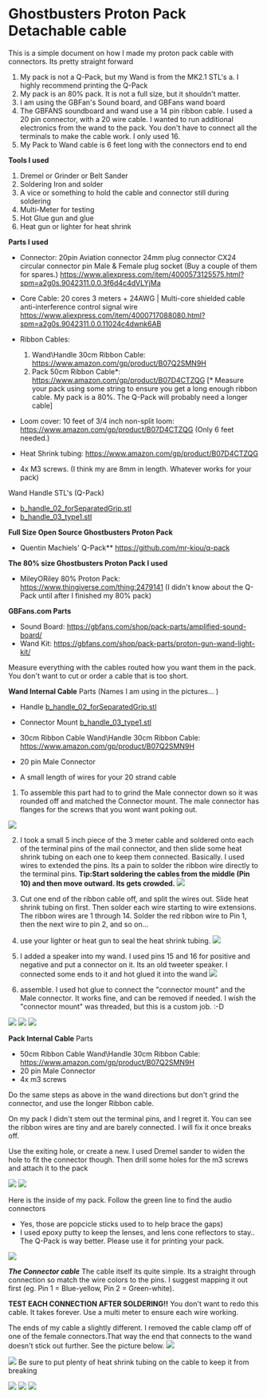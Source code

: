 # Ghostbusters Proton Pack Detachable cable

This is a simple document on how I made my proton pack cable with connectors. Its pretty straight forward

1. My pack is not a Q-Pack, but my Wand is from the MK2.1 STL's
  a. I highly recommend printing the Q-Pack
2. My pack is an 80% pack. It is not a full size, but it shouldn't matter.
3. I am using the GBFan's Sound board, and GBFans wand board
4. The GBFANS soundboard and wand use a 14 pin ribbon cable.
     I used a 20 pin connector, with a 20 wire cable. I wanted to run additional electronics from the wand to the pack.  You don't have to connect all the terminals to make the cable work. I only used 16.   
5. My Pack to Wand cable is 6 feet long with the connectors end to end

**Tools I used**
1) Dremel or Grinder or Belt Sander
2) Soldering Iron and solder
3) A vice or something to hold the cable and connector still during soldering
4) Multi-Meter for testing
5) Hot Glue gun and glue
6) Heat gun or lighter for heat shrink

**Parts I used**
- Connector: 20pin Aviation connector 24mm plug connector CX24 circular connector pin Male & Female plug socket (Buy a couple of them for spares.)
https://www.aliexpress.com/item/4000573125575.html?spm=a2g0s.9042311.0.0.3f6d4c4dVLYjMa

- Core Cable: 20 cores 3 meters + 24AWG | Multi-core shielded cable anti-interference control signal wire https://www.aliexpress.com/item/4000717088080.html?spm=a2g0s.9042311.0.0.11024c4dwnk6AB
- Ribbon Cables:
  1. Wand\Handle 30cm Ribbon Cable: https://www.amazon.com/gp/product/B07Q2SMN9H
  2. Pack 50cm Ribbon Cable*:  https://www.amazon.com/gp/product/B07D4CTZQG
   [* Measure your pack using some string to ensure you get a long enough ribbon cable. My pack is a 80%. The Q-Pack will probably need a longer cable]

- Loom cover: 10 feet of 3/4 inch non-split loom: https://www.amazon.com/gp/product/B07D4CTZQG (Only 6 feet needed.)

- Heat Shrink tubing: https://www.amazon.com/gp/product/B07D4CTZQG
- 4x M3 screws.  (I think my are 8mm in length. Whatever works for your pack)


Wand Handle STL's (Q-Pack) 
- [b_handle_02_forSeparatedGrip.stl ](https://github.com/mr-kiou/q-pack/blob/MK3/WAND/Back_handle/STL/b_handle_02_forSeparatedGrip.stl)
- [b_handle_03_type1.stl](https://github.com/mr-kiou/q-pack/blob/MK3/WAND/Back_handle/STL/b_handle_03_type1.stl)
  
**Full Size Open Source Ghostbusters Proton Pack**
- Quentin Machiels' Q-Pack** https://github.com/mr-kiou/q-pack

**The 80% size Ghostbusters Proton Pack I used**
- MileyORiley 80% Proton Pack: https://www.thingiverse.com/thing:2479141
(I didn't know about the Q-Pack until after I finished my 80% pack)

**GBFans.com Parts**
- Sound Board: https://gbfans.com/shop/pack-parts/amplified-sound-board/
- Wand Kit: https://gbfans.com/shop/pack-parts/proton-gun-wand-light-kit/



Measure everything with the cables routed how you want them in the pack. You don't want to cut or order a cable that is too short.

**Wand Internal Cable**
Parts (Names I am using in the pictures... )
- Handle
[b_handle_02_forSeparatedGrip.stl](https://github.com/mr-kiou/q-pack/blob/MK3/WAND/Back_handle/STL/b_handle_02_forSeparatedGrip.stl)

- Connector Mount 
[b_handle_03_type1.stl](https://github.com/mr-kiou/q-pack/blob/MK3/WAND/Back_handle/STL/b_handle_03_type1.stl)

- 30cm Ribbon Cable Wand\Handle 30cm Ribbon Cable: https://www.amazon.com/gp/product/B07Q2SMN9H

- 20 pin Male Connector 

- A small length of wires for your 20 strand cable

1) To assemble this part had to to grind the Male connector down so it was rounded off and matched the Connector mount.  The male connector has flanges for the screws that you wont want poking out.  

![](2021-08-30-16-13-41.png)

2) I took a small 5 inch piece of the 3 meter cable and soldered onto each of the terminal pins of the mail connector, and then slide some heat shrink tubing on each one to keep them connected. Basically. I used wires to extended the pins. Its a pain to solder the ribbon wire directly to the terminal pins.  **Tip:Start soldering the cables from the middle (Pin 10) and then move outward. Its gets crowded.**
   ![](2021-08-30-15-38-00.png)
3) Cut one end of the ribbon cable off, and split the wires out.  Slide heat shrink tubing on first. Then solder each wire starting to wire extensions. The ribbon wires are 1 through 14.  Solder the red ribbon wire to Pin 1, then the next wire to pin 2, and so on...  
4) use your lighter or heat gun to seal the heat shrink tubing. 
![](2021-08-30-15-40-55.png)


5) I added a speaker into my wand.  I used pins 15 and 16 for positive and negative and put a connector on it. Its an old tweeter speaker. I connected some ends to it and hot glued it into the wand
![](2021-08-30-15-38-20.png)

6) assemble. I used hot glue to connect the "connector mount"  and the  Male connector.  It works fine, and can be removed if needed. I wish the "connector mount" was threaded, but this is a custom job. :-D

![](2021-08-30-15-42-54.png)
![](2021-08-30-16-10-35.png)
![](2021-08-30-16-16-34.png)

**Pack Internal Cable**
Parts
- 50cm Ribbon Cable Wand\Handle 30cm Ribbon Cable: https://www.amazon.com/gp/product/B07Q2SMN9H
- 20 pin Male Connector 
- 4x m3 screws

Do the same steps as above in the wand directions but don't grind the connector, and use the longer Ribbon cable. 

On my pack I didn't stem out the terminal pins, and I regret it.  You can see the ribbon wires are tiny and are barely connected. I will fix it once breaks off.   

Use the exiting hole, or create a new.  I used Dremel sander to widen the hole to fit the connector though. Then drill some holes for the m3 screws and attach it to the pack

![](2021-08-30-15-53-43.png)
![](2021-08-30-15-54-30.png)

Here is the inside of my pack.  Follow the green line to find the audio connectors
- Yes, those are popcicle sticks used to to help brace the gaps)
- I used epoxy putty to keep the lenses, and lens cone reflectors to stay.. 
The Q-Pack is way better. Please use it for printing your pack.

![](2021-08-30-15-57-09.png)


***The Connector cable***
The cable itself its quite simple. Its a straight through connection so match the wire colors to the pins. I suggest mapping it out first (eg.  Pin 1 = Blue-yellow, Pin 2 = Green-white).  

**TEST EACH CONNECTION AFTER SOLDERING!!** 
You don't want to redo this cable. It takes forever. 
Use a multi meter to ensure each wire working.  


The ends of my cable a slightly different. I removed the cable clamp off of one of the female connectors.That way the end that connects to the wand doesn't stick out further.  See the picture below. 
![](2021-08-30-16-10-56.png)

![](2021-08-30-16-14-26.png)
Be sure to put plenty of heat shrink tubing on the cable to keep it from breaking

![](2021-08-30-16-17-43.png)
![](2021-08-30-16-18-26.png)
![](2021-08-30-16-25-42.png)
